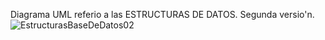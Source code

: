 
Diagrama UML referio a las ESTRUCTURAS DE DATOS. Segunda versio'n.
![EstructurasBaseDeDatos02](https://github.com/RCL05/EstructurasDeDatos/assets/166523151/d5aa8aec-9f4b-48ad-911e-a2642fe04ee4)


